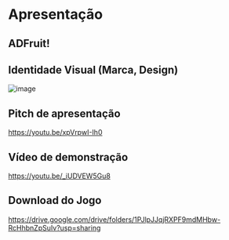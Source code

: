 # Apresentação

## ADFruit!

## Identidade Visual (Marca, Design)

![image](https://github.com/ICEI-PUC-Minas-PPC-CC/ppc-cc-2023-2-ment2-manha-realidadevirtualadefip/assets/137020741/d80d9287-9366-4e56-a50e-4e1b2e64a37a)



## Pitch de apresentação

https://youtu.be/xpVrpwI-Ih0

## Vídeo de demonstração

https://youtu.be/_iUDVEW5Gu8

## Download do Jogo

https://drive.google.com/drive/folders/1PJlpJJqjRXPF9mdMHbw-RcHhbnZpSuIv?usp=sharing
